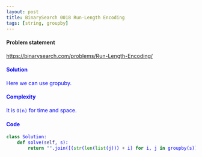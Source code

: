 ```yaml
---
layout: post
title: BinarySearch 0018 Run-Length Encoding
tags: [string, groupby]
---
```


#### Problem statement

<a href="https://binarysearch.com/problems/Run-Length-Encoding/"> <font color = blue>https://binarysearch.com/problems/Run-Length-Encoding/

#### Solution
Here we can use gropuby.

#### Complexity
It is `O(n)` for time and space.

#### Code
```python
class Solution:
    def solve(self, s):
        return "".join([(str(len(list(j))) + i) for i, j in groupby(s)])
```
